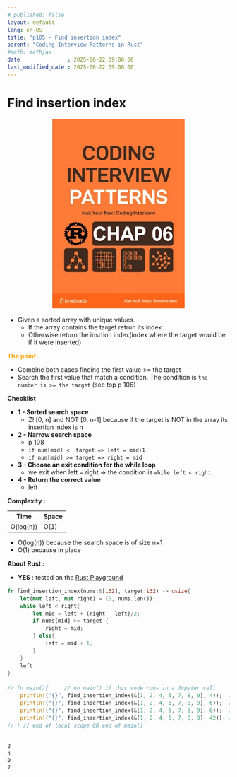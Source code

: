 ```yaml
---
# published: false
layout: default
lang: en-US
title: "p105 - Find insertion index"
parent: "Coding Interview Patterns in Rust"
#math: mathjax
date               : 2025-06-22 09:00:00
last_modified_date : 2025-06-22 09:00:00
---
```


# Find insertion index

<div align="center">
<img src="../assets/chap_06.webp" alt="" width="300" loading="lazy"/>
</div>

* Given a sorted array with unique values.
    * If the array contains the target retrun its index
    * Otherwise return the insrtion index(index where the target would be if it were inserted)

<span style="color:orange"><b>The point:</b></span>

* Combine both cases finding the first value >= the target
* Search the first value that match a condition. The condition is  ``the number is >= the target`` (see top p 106)

**Checklist**
* **1 - Sorted search space**
    * Z! [0, n] and NOT [0, n-1] because if the target is NOT in the array its insertion index is n
* **2 - Narrow search space**
    * p 108 
    * ``if num[mid] <  target => left = mid+1``
    * ``if num[mid] >= target => right = mid``
* **3 - Choose an exit condition for the while loop**
    * we exit when left = right => the condition is ``while left < right``
* **4 - Return the correct value**
    * left

**Complexity :**

| Time | Space |
|------|-------|
| O(log(n)) | O(1)  |

* O(log(n)) because the search space is of size n+1
* O(1) because in place 

**About Rust :**
* **YES** : tested on the [Rust Playground](https://play.rust-lang.org/)

<!-- 
<span style="color:red"><b>TODO : </b></span> 
* Add comments in the source code        
 -->

<!-- * <span style="color:lime"><b>Preferred solution?</b></span>      -->



```rust
fn find_insertion_index(nums:&[i32], target:i32) -> usize{
    let(mut left, mut right) = (0, nums.len());
    while left < right{
        let mid = left + (right - left)/2;
        if nums[mid] >= target {
            right = mid;
        } else{
            left = mid + 1;
        }
    }
    left
}

// fn main(){     // no main() if this code runs in a Jupyter cell 
    println!("{}", find_insertion_index(&[1, 2, 4, 5, 7, 8, 9], 4));  // 2
    println!("{}", find_insertion_index(&[1, 2, 4, 5, 7, 8, 9], 6));  // 4
    println!("{}", find_insertion_index(&[1, 2, 4, 5, 7, 8, 9], 0));  // 0
    println!("{}", find_insertion_index(&[1, 2, 4, 5, 7, 8, 9], 42)); // 7
// } // end of local scope OR end of main()       
            
```

    2
    4
    0
    7


